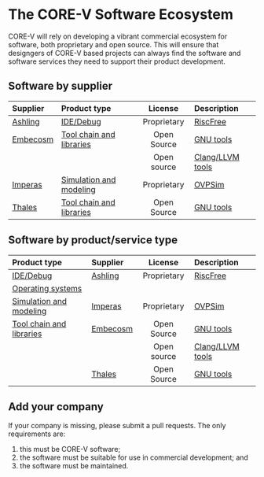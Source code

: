 # The CORE-V Software Ecosystem

CORE-V will rely on developing a vibrant commercial ecosystem for software, both proprietary and open source.  This will ensure that designgers of CORE-V based projects can always find the software and software services they need to support their product development.

## Software by supplier

| Supplier | Product type | License | Description |
|:-------- |:-------------|:-------:|:----------- |
| [Ashling](ashling.md) | [IDE/Debug](ide.md) | Proprietary | [RiscFree](ashling.md#riscfree) |
| [Embecosm](embecosm.md) | [Tool chain and libraries](toolchains.md) | Open Source | [GNU tools](embecosm.md#core-v-gnu-tool-chains-and-services) |
| | | Open source | [Clang/LLVM tools](embecosm.md#core-v-clangllvm-tool-chains-and-services) |
| [Imperas](imperas.md) | [Simulation and modeling](simulation.md) | Proprietary | [OVPSim](imperas.md#ovpsim) |
| [Thales](thales.md) | [Tool chain and libraries](toolchains.md) | Open Source | [GNU tools](thales.md#gnu-tool-chains) |

## Software by product/service type

| Product type | Supplier | License | Description |
|:------------ |:---------|:-------:|:----------- |
| [IDE/Debug](ide.md) | [Ashling](ashling.md) | Proprietary | [RiscFree](ashling.md#riscfree) |
| [Operating systems](os.md) | | | |
| [Simulation and modeling](simulation.md) | [Imperas](imperas.md) | Proprietary | [OVPSim](imperas.md#ovpsim) |
| [Tool chain and libraries](toolchains.md) | [Embecosm](#embecosm.md) | Open Source | [GNU tools](embecosm.md#core-v-gnu-tool-chains-and-services) |
| | | Open source | [Clang/LLVM tools](embecosm.md#core-v-clangllvm-tool-chains-and-services) |
| | [Thales](thales.md) | Open Source | [GNU tools](thales.md#gnu-tool-chains) |

## Add your company

If your company is missing, please submit a pull requests. The only
requirements are:

1. this must be CORE-V software;
2. the software must be suitable for use in commercial development; and
3. the software must be maintained.
